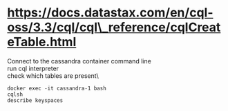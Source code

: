 # https://docs.datastax.com/en/cql-oss/3.3/cql/cql\_reference/cqlCreateTable.html
Connect to the cassandra container command line\
run cql interpreter\
check which tables are present\
```
docker exec -it cassandra-1 bash
cqlsh
describe keyspaces
```
